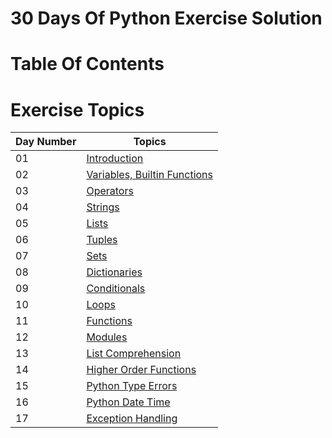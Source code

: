 # 30 Days Of Python Exercise Solution

# Table Of Contents

# Exercise Topics
| Day Number | Topics
|--- | ---
|01| [Introduction](https://github.com/MelihKrts/30-Days-Of-Python/tree/main/Day_01_Introduction)|
|02| [Variables, Builtin Functions](https://github.com/MelihKrts/30-Days-Of-Python/tree/main/Day_02_Variables,BuiltinFunctions)|
|03| [Operators](https://github.com/MelihKrts/30-Days-Of-Python/tree/main/Day_03_Operators)|
|04| [Strings](https://github.com/MelihKrts/30-Days-Of-Python/tree/main/Day_04_Strings)|
|05| [Lists](https://github.com/MelihKrts/30-Days-Of-Python/tree/main/Day_05_Lists)|
|06| [Tuples](https://github.com/MelihKrts/30-Days-Of-Python/tree/main/Day_06_Tuples)|
|07| [Sets](https://github.com/MelihKrts/30-Days-Of-Python/tree/main/Day_07_Sets)|
|08| [Dictionaries](https://github.com/MelihKrts/30-Days-Of-Python/tree/main/Day_08_Dictionaries)|
|09| [Conditionals](https://github.com/MelihKrts/30-Days-Of-Python/tree/main/Day_09_Conditionals)|
|10| [Loops](https://github.com/MelihKrts/30-Days-Of-Python/tree/main/Day_10_Loops)|
|11| [Functions](https://github.com/MelihKrts/30-Days-Of-Python/tree/main/Day_11_Functions)|
|12| [Modules](https://github.com/MelihKrts/30-Days-Of-Python/tree/main/Day_12_Modules)|
|13| [List Comprehension](https://github.com/MelihKrts/30-Days-Of-Python/tree/main/Day_13_List_Comprehension)|
|14| [Higher Order Functions](https://github.com/MelihKrts/30-Days-Of-Python/tree/main/Day_14_Higher_Order_Functions)|
|15| [Python Type Errors](https://github.com/MelihKrts/30-Days-Of-Python/tree/main/Day_15_Python_Type_Errors)|
|16| [Python Date Time](https://github.com/MelihKrts/30-Days-Of-Python/tree/main/Day_16_Python_Datetime)|
|17| [Exception Handling](https://github.com/MelihKrts/30-Days-Of-Python/tree/main/Day_17_Exception_Handling)|